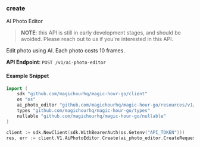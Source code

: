 
### create <a name="create"></a>
AI Photo Editor

> **NOTE**: this API is still in early development stages, and should be avoided. Please reach out to us if you're interested in this API. 

Edit photo using AI. Each photo costs 10 frames.

**API Endpoint**: `POST /v1/ai-photo-editor`

#### Example Snippet

```go
import (
	sdk "github.com/magichourhq/magic-hour-go/client"
	os "os"
	ai_photo_editor "github.com/magichourhq/magic-hour-go/resources/v1/ai_photo_editor"
	types "github.com/magichourhq/magic-hour-go/types"
	nullable "github.com/magichourhq/magic-hour-go/nullable"
)

client := sdk.NewClient(sdk.WithBearerAuth(os.Getenv("API_TOKEN")))
res, err := client.V1.AiPhotoEditor.Create(ai_photo_editor.CreateRequest { Assets: types.PostV1AiPhotoEditorBodyAssets { ImageFilePath: "api-assets/id/1234.png" }, Resolution: 768, Style: types.PostV1AiPhotoEditorBodyStyle { ImageDescription: "A photo of a person", LikenessStrength: 5.2, NegativePrompt: nullable.NewValue("painting, cartoon, sketch"), Prompt: "A photo portrait of a person wearing a hat", PromptStrength: 3.75, Steps: nullable.NewValue(4) } })
```
